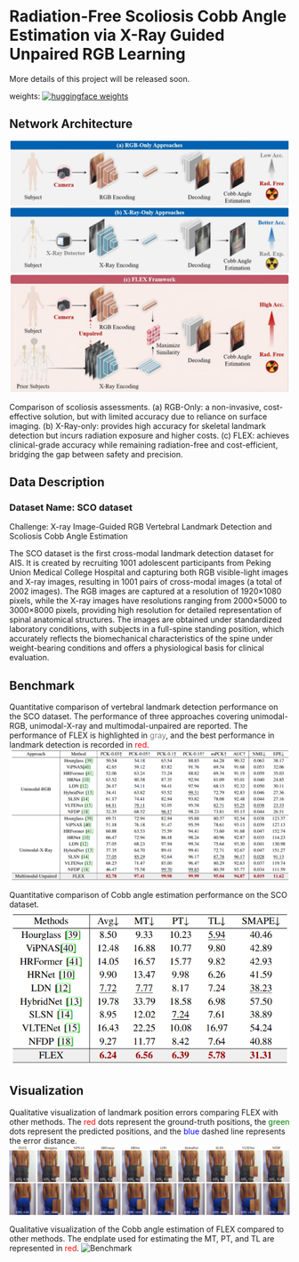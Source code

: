 # Radiation-Free Scoliosis Cobb Angle Estimation via X-Ray Guided Unpaired RGB Learning


More details of this project will be released soon.

weights: [![huggingface weights](https://img.shields.io/badge/%F0%9F%A4%97%20Weights-deepang/FLEX-yellow)](https://huggingface.co/deepang/FLEX)&nbsp;

## Network Architecture

![Overview](./figures/overview1.png)

Comparison of scoliosis assessments. (a) RGB-Only: a non-invasive, cost-effective solution, but with limited accuracy due to reliance on surface imaging. (b) X-Ray-only: provides high accuracy for skeletal landmark detection but incurs radiation exposure and higher costs. (c) FLEX: achieves clinical-grade accuracy while remaining radiation-free and cost-efficient, bridging the gap between safety and precision.



## Data Description
### Dataset Name: SCO dataset

Challenge: X-ray Image-Guided RGB Vertebral Landmark Detection and Scoliosis Cobb Angle Estimation

The SCO dataset is the first cross-modal landmark detection dataset for AIS. It is created by recruiting 1001 adolescent participants from Peking Union Medical College Hospital and capturing both RGB visible-light images and X-ray images, resulting in 1001 pairs of cross-modal images (a total of 2002 images). The RGB images are captured at a resolution of 1920×1080 pixels, while the X-ray images have resolutions ranging from 2000×5000 to 3000×8000 pixels, providing high resolution for detailed representation of spinal anatomical structures. The images are obtained under standardized laboratory conditions, with subjects in a full-spine standing position, which accurately reflects the biomechanical characteristics of the spine under weight-bearing conditions and offers a physiological basis for clinical evaluation.

## Benchmark

 Quantitative comparison of vertebral landmark detection performance on the SCO dataset. The performance of three approaches covering unimodal-RGB, unimodal-X-ray and multimodal-unpaired are reported. The performance of FLEX is highlighted in <span style="color:gray;">gray</span>, and the best performance in landmark detection is recorded in <span style="color:red;">red</span>.
![Benchmark](./figures/benchmark1.png)

Quantitative comparison of Cobb angle estimation performance on the SCO dataset.
![Benchmark](./figures/benchmark2.png)

## Visualization
Qualitative visualization of landmark position errors comparing FLEX with other methods. The <span style="color:red;">red</span> dots represent the ground-truth positions, the <span style="color:green;">green</span> dots represent the predicted positions, and the <span style="color:blue;">blue</span> dashed line represents the error distance.
![Benchmark](./figures/landmark_visualization.png)

Qualitative visualization of the Cobb angle estimation of FLEX compared to other methods. The endplate used for estimating the MT, PT, and TL are represented in <span style="color:red;">red</span>.
![Benchmark](./figures/cobb_visualization.png)












